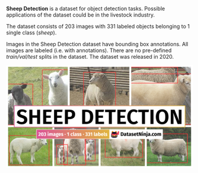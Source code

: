 **Sheep Detection** is a dataset for object detection tasks. Possible applications of the dataset could be in the livestock industry. 

The dataset consists of 203 images with 331 labeled objects belonging to 1 single class (*sheep*).

Images in the Sheep Detection dataset have bounding box annotations. All images are labeled (i.e. with annotations). There are no pre-defined <i>train/val/test</i> splits in the dataset. The dataset was released in 2020.

<img src="https://github.com/dataset-ninja/sheep-detection/raw/main/visualizations/poster.png">
